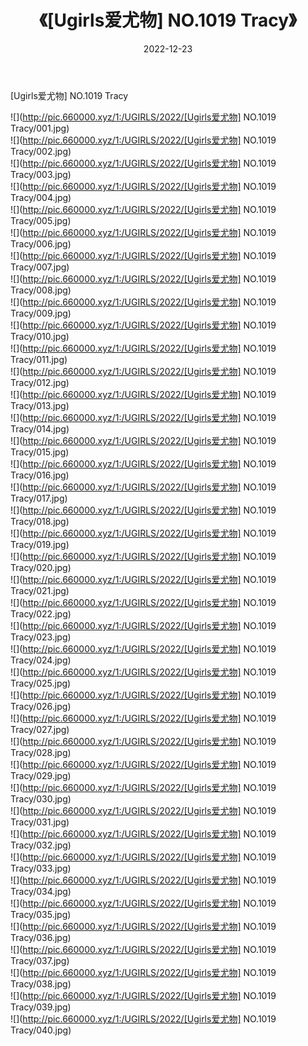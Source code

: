 ﻿---
layout: post
title:  《[Ugirls爱尤物] NO.1019 Tracy》
date:   2022-12-23
img: http://pic.660000.xyz/1:/UGIRLS/2022/[Ugirls爱尤物] NO.1019 Tracy/000.jpg
categories: [美女, 清纯, 唯美]
---

[Ugirls爱尤物] NO.1019 Tracy

 ![](http://pic.660000.xyz/1:/UGIRLS/2022/[Ugirls爱尤物] NO.1019 Tracy/001.jpg) <br>![](http://pic.660000.xyz/1:/UGIRLS/2022/[Ugirls爱尤物] NO.1019 Tracy/002.jpg) <br>![](http://pic.660000.xyz/1:/UGIRLS/2022/[Ugirls爱尤物] NO.1019 Tracy/003.jpg) <br>![](http://pic.660000.xyz/1:/UGIRLS/2022/[Ugirls爱尤物] NO.1019 Tracy/004.jpg) <br>![](http://pic.660000.xyz/1:/UGIRLS/2022/[Ugirls爱尤物] NO.1019 Tracy/005.jpg) <br>![](http://pic.660000.xyz/1:/UGIRLS/2022/[Ugirls爱尤物] NO.1019 Tracy/006.jpg) <br>![](http://pic.660000.xyz/1:/UGIRLS/2022/[Ugirls爱尤物] NO.1019 Tracy/007.jpg) <br>![](http://pic.660000.xyz/1:/UGIRLS/2022/[Ugirls爱尤物] NO.1019 Tracy/008.jpg) <br>![](http://pic.660000.xyz/1:/UGIRLS/2022/[Ugirls爱尤物] NO.1019 Tracy/009.jpg) <br>![](http://pic.660000.xyz/1:/UGIRLS/2022/[Ugirls爱尤物] NO.1019 Tracy/010.jpg) <br>![](http://pic.660000.xyz/1:/UGIRLS/2022/[Ugirls爱尤物] NO.1019 Tracy/011.jpg) <br>![](http://pic.660000.xyz/1:/UGIRLS/2022/[Ugirls爱尤物] NO.1019 Tracy/012.jpg) <br>![](http://pic.660000.xyz/1:/UGIRLS/2022/[Ugirls爱尤物] NO.1019 Tracy/013.jpg) <br>![](http://pic.660000.xyz/1:/UGIRLS/2022/[Ugirls爱尤物] NO.1019 Tracy/014.jpg) <br>![](http://pic.660000.xyz/1:/UGIRLS/2022/[Ugirls爱尤物] NO.1019 Tracy/015.jpg) <br>![](http://pic.660000.xyz/1:/UGIRLS/2022/[Ugirls爱尤物] NO.1019 Tracy/016.jpg) <br>![](http://pic.660000.xyz/1:/UGIRLS/2022/[Ugirls爱尤物] NO.1019 Tracy/017.jpg) <br>![](http://pic.660000.xyz/1:/UGIRLS/2022/[Ugirls爱尤物] NO.1019 Tracy/018.jpg) <br>![](http://pic.660000.xyz/1:/UGIRLS/2022/[Ugirls爱尤物] NO.1019 Tracy/019.jpg) <br>![](http://pic.660000.xyz/1:/UGIRLS/2022/[Ugirls爱尤物] NO.1019 Tracy/020.jpg) <br>![](http://pic.660000.xyz/1:/UGIRLS/2022/[Ugirls爱尤物] NO.1019 Tracy/021.jpg) <br>![](http://pic.660000.xyz/1:/UGIRLS/2022/[Ugirls爱尤物] NO.1019 Tracy/022.jpg) <br>![](http://pic.660000.xyz/1:/UGIRLS/2022/[Ugirls爱尤物] NO.1019 Tracy/023.jpg) <br>![](http://pic.660000.xyz/1:/UGIRLS/2022/[Ugirls爱尤物] NO.1019 Tracy/024.jpg) <br>![](http://pic.660000.xyz/1:/UGIRLS/2022/[Ugirls爱尤物] NO.1019 Tracy/025.jpg) <br>![](http://pic.660000.xyz/1:/UGIRLS/2022/[Ugirls爱尤物] NO.1019 Tracy/026.jpg) <br>![](http://pic.660000.xyz/1:/UGIRLS/2022/[Ugirls爱尤物] NO.1019 Tracy/027.jpg) <br>![](http://pic.660000.xyz/1:/UGIRLS/2022/[Ugirls爱尤物] NO.1019 Tracy/028.jpg) <br>![](http://pic.660000.xyz/1:/UGIRLS/2022/[Ugirls爱尤物] NO.1019 Tracy/029.jpg) <br>![](http://pic.660000.xyz/1:/UGIRLS/2022/[Ugirls爱尤物] NO.1019 Tracy/030.jpg) <br>![](http://pic.660000.xyz/1:/UGIRLS/2022/[Ugirls爱尤物] NO.1019 Tracy/031.jpg) <br>![](http://pic.660000.xyz/1:/UGIRLS/2022/[Ugirls爱尤物] NO.1019 Tracy/032.jpg) <br>![](http://pic.660000.xyz/1:/UGIRLS/2022/[Ugirls爱尤物] NO.1019 Tracy/033.jpg) <br>![](http://pic.660000.xyz/1:/UGIRLS/2022/[Ugirls爱尤物] NO.1019 Tracy/034.jpg) <br>![](http://pic.660000.xyz/1:/UGIRLS/2022/[Ugirls爱尤物] NO.1019 Tracy/035.jpg) <br>![](http://pic.660000.xyz/1:/UGIRLS/2022/[Ugirls爱尤物] NO.1019 Tracy/036.jpg) <br>![](http://pic.660000.xyz/1:/UGIRLS/2022/[Ugirls爱尤物] NO.1019 Tracy/037.jpg) <br>![](http://pic.660000.xyz/1:/UGIRLS/2022/[Ugirls爱尤物] NO.1019 Tracy/038.jpg) <br>![](http://pic.660000.xyz/1:/UGIRLS/2022/[Ugirls爱尤物] NO.1019 Tracy/039.jpg) <br>![](http://pic.660000.xyz/1:/UGIRLS/2022/[Ugirls爱尤物] NO.1019 Tracy/040.jpg) <br>